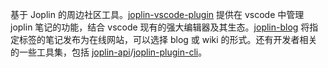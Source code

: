 基于 Joplin 的周边社区工具。[joplin-vscode-plugin](https://marketplace.visualstudio.com/items?itemName=rxliuli.joplin-vscode-plugin) 提供在 vscode 中管理 joplin 笔记的功能，结合 vscode 现有的强大编辑器及其生态。[joplin-blog](https://www.npmjs.com/package/joplin-blog) 将指定标签的笔记发布为在线网站，可以选择 blog 或 wiki 的形式。还有开发者相关的一些工具集，包括 [joplin-api](https://www.npmjs.com/package/joplin-api)/[joplin-plugin-cli](https://www.npmjs.com/package/joplin-plugin-cli)。
